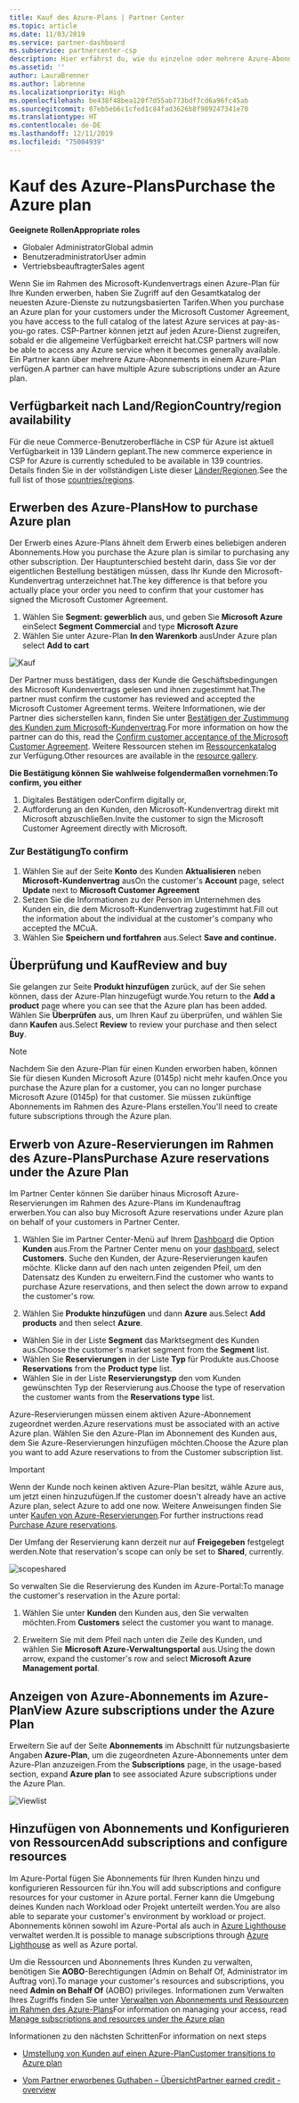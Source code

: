 ```yaml
---
title: Kauf des Azure-Plans | Partner Center
ms.topic: article
ms.date: 11/03/2019
ms.service: partner-dashboard
ms.subservice: partnercenter-csp
description: Hier erfährst du, wie du einzelne oder mehrere Azure-Abonnements und Azure-Reservierungen im Azure-Plan erwerben, Ressourcen konfigurieren sowie Abonnements anzeigen oder hinzufügen kannst.
ms.assetid: ''
author: LauraBrenner
ms.author: labrenne
ms.localizationpriority: High
ms.openlocfilehash: be438f48bea120f7d55ab773bdf7cd6a96fc45ab
ms.sourcegitcommit: 07eb5eb6c1cfed1c84fad3626b8f989247341e70
ms.translationtype: HT
ms.contentlocale: de-DE
ms.lasthandoff: 12/11/2019
ms.locfileid: "75004939"
---
```

# <a name="purchase-the-azure-plan"></a><span data-ttu-id="779b7-103">Kauf des Azure-Plans</span><span class="sxs-lookup"><span data-stu-id="779b7-103">Purchase the Azure plan</span></span>

<span data-ttu-id="779b7-104">**Geeignete Rollen**</span><span class="sxs-lookup"><span data-stu-id="779b7-104">**Appropriate roles**</span></span>
-   <span data-ttu-id="779b7-105">Globaler Administrator</span><span class="sxs-lookup"><span data-stu-id="779b7-105">Global admin</span></span>
-   <span data-ttu-id="779b7-106">Benutzeradministrator</span><span class="sxs-lookup"><span data-stu-id="779b7-106">User admin</span></span>
-   <span data-ttu-id="779b7-107">Vertriebsbeauftragter</span><span class="sxs-lookup"><span data-stu-id="779b7-107">Sales agent</span></span>

<span data-ttu-id="779b7-108">Wenn Sie im Rahmen des Microsoft-Kundenvertrags einen Azure-Plan für Ihre Kunden erwerben, haben Sie Zugriff auf den Gesamtkatalog der neuesten Azure-Dienste zu nutzungsbasierten Tarifen.</span><span class="sxs-lookup"><span data-stu-id="779b7-108">When you purchase an Azure plan for your customers under the Microsoft Customer Agreement, you have access to the full catalog of the latest Azure services at pay-as-you-go rates.</span></span> <span data-ttu-id="779b7-109">CSP-Partner können jetzt auf jeden Azure-Dienst zugreifen, sobald er die allgemeine Verfügbarkeit erreicht hat.</span><span class="sxs-lookup"><span data-stu-id="779b7-109">CSP partners will now be able to access any Azure service when it becomes generally available.</span></span> <span data-ttu-id="779b7-110">Ein Partner kann über mehrere Azure-Abonnements in einem Azure-Plan verfügen.</span><span class="sxs-lookup"><span data-stu-id="779b7-110">A partner can have multiple Azure subscriptions under an Azure plan.</span></span> 

## <a name="countryregion-availability"></a><span data-ttu-id="779b7-111">Verfügbarkeit nach Land/Region</span><span class="sxs-lookup"><span data-stu-id="779b7-111">Country/region availability</span></span>
<span data-ttu-id="779b7-112">Für die neue Commerce-Benutzeroberfläche in CSP für Azure ist aktuell Verfügbarkeit in 139 Ländern geplant.</span><span class="sxs-lookup"><span data-stu-id="779b7-112">The new commerce experience in CSP for Azure is currently scheduled to be available in 139 countries.</span></span> <span data-ttu-id="779b7-113">Details finden Sie in der vollständigen Liste dieser [Länder/Regionen](https://query.prod.cms.rt.microsoft.com/cms/api/am/binary/RE3QN0x).</span><span class="sxs-lookup"><span data-stu-id="779b7-113">See the full list of those [countries/regions](https://query.prod.cms.rt.microsoft.com/cms/api/am/binary/RE3QN0x).</span></span> 

## <a name="how-to-purchase-azure-plan"></a><span data-ttu-id="779b7-114">Erwerben des Azure-Plans</span><span class="sxs-lookup"><span data-stu-id="779b7-114">How to purchase Azure plan</span></span>

<span data-ttu-id="779b7-115">Der Erwerb eines Azure-Plans ähnelt dem Erwerb eines beliebigen anderen Abonnements.</span><span class="sxs-lookup"><span data-stu-id="779b7-115">How you purchase the Azure plan is similar to purchasing any other subscription.</span></span> <span data-ttu-id="779b7-116">Der Hauptunterschied besteht darin, dass Sie vor der eigentlichen Bestellung bestätigen müssen, dass Ihr Kunde den Microsoft-Kundenvertrag unterzeichnet hat.</span><span class="sxs-lookup"><span data-stu-id="779b7-116">The key difference is that before you actually place your order you need to confirm that your customer has signed the Microsoft Customer Agreement.</span></span>

1. <span data-ttu-id="779b7-117">Wählen Sie **Segment: gewerblich** aus, und geben Sie **Microsoft Azure** ein</span><span class="sxs-lookup"><span data-stu-id="779b7-117">Select **Segment Commercial** and type **Microsoft Azure**</span></span> 
2. <span data-ttu-id="779b7-118">Wählen Sie unter Azure-Plan **In den Warenkorb** aus</span><span class="sxs-lookup"><span data-stu-id="779b7-118">Under Azure plan select **Add to cart**</span></span>

![Kauf](images/azure/Azurepurchase1.png)

<span data-ttu-id="779b7-120">Der Partner muss bestätigen, dass der Kunde die Geschäftsbedingungen des Microsoft Kundenvertrags gelesen und ihnen zugestimmt hat.</span><span class="sxs-lookup"><span data-stu-id="779b7-120">The partner must confirm the customer has reviewed and accepted the Microsoft Customer Agreement terms.</span></span> <span data-ttu-id="779b7-121">Weitere Informationen, wie der Partner dies sicherstellen kann, finden Sie unter [Bestätigen der Zustimmung des Kunden zum Microsoft-Kundenvertrag](https://docs.microsoft.com/partner-center/confirm-customer-agreement).</span><span class="sxs-lookup"><span data-stu-id="779b7-121">For more information on how the partner can do this, read the [Confirm customer acceptance of the Microsoft Customer Agreement](https://docs.microsoft.com/partner-center/confirm-customer-agreement).</span></span> <span data-ttu-id="779b7-122">Weitere Ressourcen stehen im [Ressourcenkatalog](https://partner.microsoft.com/resources/collection/Microsoft-Customer-Agreement-in-the-CSP-program#/) zur Verfügung.</span><span class="sxs-lookup"><span data-stu-id="779b7-122">Other resources are available in the [resource gallery](https://partner.microsoft.com/resources/collection/Microsoft-Customer-Agreement-in-the-CSP-program#/).</span></span>

<span data-ttu-id="779b7-123">**Die Bestätigung können Sie wahlweise folgendermaßen vornehmen:**</span><span class="sxs-lookup"><span data-stu-id="779b7-123">**To confirm, you either**</span></span>
1. <span data-ttu-id="779b7-124">Digitales Bestätigen oder</span><span class="sxs-lookup"><span data-stu-id="779b7-124">Confirm digitally or,</span></span>
2. <span data-ttu-id="779b7-125">Aufforderung an den Kunden, den Microsoft-Kundenvertrag direkt mit Microsoft abzuschließen.</span><span class="sxs-lookup"><span data-stu-id="779b7-125">Invite the customer to sign the Microsoft Customer Agreement directly with Microsoft.</span></span> 

### <a name="to-confirm"></a><span data-ttu-id="779b7-126">Zur Bestätigung</span><span class="sxs-lookup"><span data-stu-id="779b7-126">To confirm</span></span> 

1. <span data-ttu-id="779b7-127">Wählen Sie auf der Seite **Konto** des Kunden **Aktualisieren** neben **Microsoft-Kundenvertrag** aus</span><span class="sxs-lookup"><span data-stu-id="779b7-127">On the customer's **Account** page, select **Update** next to **Microsoft Customer Agreement**</span></span>  
2. <span data-ttu-id="779b7-128">Setzen Sie die Informationen zu der Person im Unternehmen des Kunden ein, die dem Microsoft-Kundenvertrag zugestimmt hat.</span><span class="sxs-lookup"><span data-stu-id="779b7-128">Fill out the information about the individual at the customer's company who accepted the MCuA.</span></span>
3. <span data-ttu-id="779b7-129">Wählen Sie **Speichern und fortfahren** aus.</span><span class="sxs-lookup"><span data-stu-id="779b7-129">Select **Save and continue.**</span></span>  

## <a name="review-and-buy"></a><span data-ttu-id="779b7-130">Überprüfung und Kauf</span><span class="sxs-lookup"><span data-stu-id="779b7-130">Review and buy</span></span>

<span data-ttu-id="779b7-131">Sie gelangen zur Seite **Produkt hinzufügen** zurück, auf der Sie sehen können, dass der Azure-Plan hinzugefügt wurde.</span><span class="sxs-lookup"><span data-stu-id="779b7-131">You return to the **Add a product** page where you can see that the Azure plan has been added.</span></span> <span data-ttu-id="779b7-132">Wählen Sie **Überprüfen** aus, um Ihren Kauf zu überprüfen, und wählen Sie dann **Kaufen** aus.</span><span class="sxs-lookup"><span data-stu-id="779b7-132">Select **Review** to review your purchase and then select **Buy**.</span></span> 

>[!Note]
><span data-ttu-id="779b7-133">Nachdem Sie den Azure-Plan für einen Kunden erworben haben, können Sie für diesen Kunden Microsoft Azure (0145p) nicht mehr kaufen.</span><span class="sxs-lookup"><span data-stu-id="779b7-133">Once you purchase the Azure plan for a customer, you can no longer purchase Microsoft Azure (0145p) for that customer.</span></span> <span data-ttu-id="779b7-134">Sie müssen zukünftige Abonnements im Rahmen des Azure-Plans erstellen.</span><span class="sxs-lookup"><span data-stu-id="779b7-134">You'll need to create future subscriptions through the Azure plan.</span></span>

## <a name="purchase-azure-reservations-under-the-azure-plan"></a><span data-ttu-id="779b7-135">Erwerb von Azure-Reservierungen im Rahmen des Azure-Plans</span><span class="sxs-lookup"><span data-stu-id="779b7-135">Purchase Azure reservations under the Azure Plan</span></span> 
  
<span data-ttu-id="779b7-136">Im Partner Center können Sie darüber hinaus Microsoft Azure-Reservierungen im Rahmen des Azure-Plans im Kundenauftrag erwerben.</span><span class="sxs-lookup"><span data-stu-id="779b7-136">You can also buy Microsoft Azure reservations under Azure plan on behalf of your customers in Partner Center.</span></span>

1. <span data-ttu-id="779b7-137">Wählen Sie im Partner Center-Menü auf Ihrem [Dashboard](https://partner.microsoft.com/dashboard/) die Option **Kunden** aus.</span><span class="sxs-lookup"><span data-stu-id="779b7-137">From the Partner Center menu on your [dashboard](https://partner.microsoft.com/dashboard/), select **Customers**.</span></span> <span data-ttu-id="779b7-138">Suche den Kunden, der Azure-Reservierungen kaufen möchte. Klicke dann auf den nach unten zeigenden Pfeil, um den Datensatz des Kunden zu erweitern.</span><span class="sxs-lookup"><span data-stu-id="779b7-138">Find the customer who wants to purchase Azure reservations, and then select the down arrow to expand the customer's row.</span></span> 

2. <span data-ttu-id="779b7-139">Wählen Sie **Produkte hinzufügen** und dann **Azure** aus.</span><span class="sxs-lookup"><span data-stu-id="779b7-139">Select **Add products** and then select **Azure**.</span></span> 
- <span data-ttu-id="779b7-140">Wählen Sie in der Liste **Segment** das Marktsegment des Kunden aus.</span><span class="sxs-lookup"><span data-stu-id="779b7-140">Choose the customer's market segment from the **Segment** list.</span></span> 
- <span data-ttu-id="779b7-141">Wählen Sie **Reservierungen** in der Liste **Typ** für Produkte aus.</span><span class="sxs-lookup"><span data-stu-id="779b7-141">Choose **Reservations** from the **Product type** list.</span></span> 
- <span data-ttu-id="779b7-142">Wählen Sie in der Liste **Reservierungstyp** den vom Kunden gewünschten Typ der Reservierung aus.</span><span class="sxs-lookup"><span data-stu-id="779b7-142">Choose the type of reservation the customer wants from the **Reservations type** list.</span></span> 

<span data-ttu-id="779b7-143">Azure-Reservierungen müssen einem aktiven Azure-Abonnement zugeordnet werden.</span><span class="sxs-lookup"><span data-stu-id="779b7-143">Azure reservations must be associated with an active Azure plan.</span></span> <span data-ttu-id="779b7-144">Wählen Sie den Azure-Plan im Abonnement des Kunden aus, dem Sie Azure-Reservierungen hinzufügen möchten.</span><span class="sxs-lookup"><span data-stu-id="779b7-144">Choose the Azure plan you want to add Azure reservations to from the Customer subscription list.</span></span> 

>[!Important] 
><span data-ttu-id="779b7-145">Wenn der Kunde noch keinen aktiven Azure-Plan besitzt, wähle Azure aus, um jetzt einen hinzuzufügen.</span><span class="sxs-lookup"><span data-stu-id="779b7-145">If the customer doesn't already have an active Azure plan, select Azure to add one now.</span></span> <span data-ttu-id="779b7-146">Weitere Anweisungen finden Sie unter [Kaufen von Azure-Reservierungen](https://docs.microsoft.com/partner-center/azure-reservations-buying#purchase-azure-reservations).</span><span class="sxs-lookup"><span data-stu-id="779b7-146">For further instructions read [Purchase Azure reservations](https://docs.microsoft.com/partner-center/azure-reservations-buying#purchase-azure-reservations).</span></span>

<span data-ttu-id="779b7-147">Der Umfang der Reservierung kann derzeit nur auf **Freigegeben** festgelegt werden.</span><span class="sxs-lookup"><span data-stu-id="779b7-147">Note that reservation's scope can only be set to **Shared**, currently.</span></span> 

![scopeshared](images/azure/addprods1.png)

<span data-ttu-id="779b7-149">So verwalten Sie die Reservierung des Kunden im Azure-Portal:</span><span class="sxs-lookup"><span data-stu-id="779b7-149">To manage the customer's reservation in the Azure portal:</span></span> 

1. <span data-ttu-id="779b7-150">Wählen Sie unter **Kunden** den Kunden aus, den Sie verwalten möchten.</span><span class="sxs-lookup"><span data-stu-id="779b7-150">From **Customers** select the customer you want to manage.</span></span> 

2. <span data-ttu-id="779b7-151">Erweitern Sie mit dem Pfeil nach unten die Zeile des Kunden, und wählen Sie **Microsoft Azure-Verwaltungsportal** aus.</span><span class="sxs-lookup"><span data-stu-id="779b7-151">Using the down arrow, expand the customer's row and select **Microsoft Azure Management portal**.</span></span>  
 
## <a name="view-azure-subscriptions-under-the-azure-plan"></a><span data-ttu-id="779b7-152">Anzeigen von Azure-Abonnements im Azure-Plan</span><span class="sxs-lookup"><span data-stu-id="779b7-152">View Azure subscriptions under the Azure Plan</span></span> 

<span data-ttu-id="779b7-153">Erweitern Sie auf der Seite **Abonnements** im Abschnitt für nutzungsbasierte Angaben **Azure-Plan**, um die zugeordneten Azure-Abonnements unter dem Azure-Plan anzuzeigen.</span><span class="sxs-lookup"><span data-stu-id="779b7-153">From the **Subscriptions** page, in the usage-based section, expand **Azure plan** to see associated Azure subscriptions under the Azure Plan.</span></span>

![Viewlist](images/azure/addprods2.png) 


## <a name="add-subscriptions-and-configure-resources"></a><span data-ttu-id="779b7-155">Hinzufügen von Abonnements und Konfigurieren von Ressourcen</span><span class="sxs-lookup"><span data-stu-id="779b7-155">Add subscriptions and configure resources</span></span>

<span data-ttu-id="779b7-156">Im Azure-Portal fügen Sie Abonnements für Ihren Kunden hinzu und konfigurieren Ressourcen für ihn.</span><span class="sxs-lookup"><span data-stu-id="779b7-156">You will add subscriptions and configure resources for your customer in Azure portal.</span></span> <span data-ttu-id="779b7-157">Ferner kann die Umgebung deines Kunden nach Workload oder Projekt unterteilt werden.</span><span class="sxs-lookup"><span data-stu-id="779b7-157">You are also able to separate your customer's environment by workload or project.</span></span> <span data-ttu-id="779b7-158">Abonnements können sowohl im Azure-Portal als auch in [Azure Lighthouse](https://azure.microsoft.com/services/azure-lighthouse/) verwaltet werden.</span><span class="sxs-lookup"><span data-stu-id="779b7-158">It is possible to manage subscriptions through [Azure Lighthouse](https://azure.microsoft.com/services/azure-lighthouse/) as well as Azure portal.</span></span> 

<span data-ttu-id="779b7-159">Um die Ressourcen und Abonnements Ihres Kunden zu verwalten, benötigen Sie **AOBO**-Berechtigungen (Admin on Behalf Of, Administrator im Auftrag von).</span><span class="sxs-lookup"><span data-stu-id="779b7-159">To manage your customer's resources and subscriptions, you need **Admin on Behalf Of** (AOBO) privileges.</span></span> <span data-ttu-id="779b7-160">Informationen zum Verwalten Ihres Zugriffs finden Sie unter [Verwalten von Abonnements und Ressourcen im Rahmen des Azure-Plans](azure-plan-manage.md)</span><span class="sxs-lookup"><span data-stu-id="779b7-160">For information on managing your access, read [Manage subscriptions and resources under the Azure plan](azure-plan-manage.md)</span></span>

<span data-ttu-id="779b7-161">Informationen zu den nächsten Schritten</span><span class="sxs-lookup"><span data-stu-id="779b7-161">For information on next steps</span></span>

- [<span data-ttu-id="779b7-162">Umstellung von Kunden auf einen Azure-Plan</span><span class="sxs-lookup"><span data-stu-id="779b7-162">Customer transitions to Azure plan</span></span>](azure-plan-transition.md)

- [<span data-ttu-id="779b7-163">Vom Partner erworbenes Guthaben – Übersicht</span><span class="sxs-lookup"><span data-stu-id="779b7-163">Partner earned credit - overview</span></span>](partner-earned-credit.md)







            




    

  













    



    
